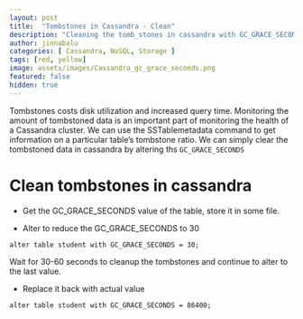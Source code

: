 ```yaml
---
layout: post
title:  "Tombstones in Cassandra - Clean"
description: "Cleaning the tomb_stones in cassandra with GC_GRACE_SECONDS for the table"
author: jinnabalu
categories: [ Cassandra, NoSQL, Storage ]
tags: [red, yellow]
image: assets/images/Cassandra_gc_grace_seconds.png
featured: false
hidden: true
---
```


Tombstones costs disk utilization and increased query time. Monitoring the amount of tombstoned data is an important part of monitoring the health of a Cassandra cluster. We can use the SSTablemetadata command to get information on a particular table’s tombstone ratio. We can simply clear the tombstoned data in cassandra by altering ths <code>GC_GRACE_SECONDS</code>

# Clean tombstones in cassandra

- Get the GC_GRACE_SECONDS value of the table, store it in some file.

- Alter to reduce the GC_GRACE_SECONDS to 30 

`alter table student with GC_GRACE_SECONDS = 30;`

Wait for 30-60 seconds to cleanup the tombstones and continue to alter to the last value.

- Replace it back with actual value

`alter table student with GC_GRACE_SECONDS = 86400;`
